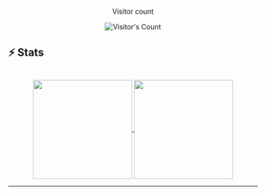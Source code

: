 <div align="center"> 
  <p>Visitor count</p>
  <img src="https://profile-counter.glitch.me/fatiasss/count.svg" alt="Visitor's Count" />
</div>

## ⚡️ Stats

<br>
<div align="center">
  <a href="#">
  <img height=200 align="center" src="https://github-readme-stats-five-olive-79.vercel.app/api/top-langs/?username=fatiasss&layout=donut&theme=transparent&hide=jupyter%20notebook" /> 

</a>

<a href="#">
  <img height=200 align="center" src="https://github-readme-stats-five-olive-79.vercel.app/api?username=fatiasss&show_icons=true&theme=transparent&rank_icon=github" /> 
</a>
</div>

<hr>

<!--
**fatiasss/fatiasss** is a ✨ _special_ ✨ repository because its `README.md` (this file) appears on your GitHub profile.

Here are some ideas to get you started:

- 🔭 I’m currently working on ...
- 🌱 I’m currently learning ...
- 👯 I’m looking to collaborate on ...
- 🤔 I’m looking for help with ...
- 💬 Ask me about ...
- 📫 How to reach me: ...
- 😄 Pronouns: ...
- ⚡ Fun fact: ...
-->
